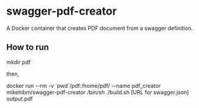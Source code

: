 # swagger-pdf-creator
A Docker container that creates PDF document from a swagger definition.

## How to run

mkdir pdf

then,

docker run --rm -v \`pwd\`/pdf:/home/pdf/ --name pdf_creator mikehibm/swagger-pdf-creator /bin/sh ./build.sh [URL for swagger.json] output.pdf

